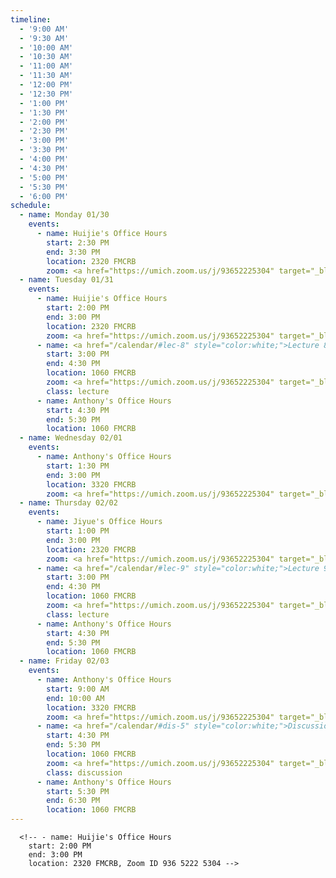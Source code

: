 ```yaml
---
timeline:
  - '9:00 AM'
  - '9:30 AM'
  - '10:00 AM'
  - '10:30 AM'
  - '11:00 AM'
  - '11:30 AM'
  - '12:00 PM'
  - '12:30 PM'
  - '1:00 PM'
  - '1:30 PM'
  - '2:00 PM'
  - '2:30 PM'
  - '3:00 PM'
  - '3:30 PM'
  - '4:00 PM'
  - '4:30 PM'
  - '5:00 PM'
  - '5:30 PM'
  - '6:00 PM'
schedule:
  - name: Monday 01/30
    events:
      - name: Huijie's Office Hours
        start: 2:30 PM
        end: 3:30 PM
        location: 2320 FMCRB
        zoom: <a href="https://umich.zoom.us/j/93652225304" target="_blank" style="color:white;">Zoom Link</a>
  - name: Tuesday 01/31
    events:
      - name: Huijie's Office Hours
        start: 2:00 PM
        end: 3:00 PM
        location: 2320 FMCRB
        zoom: <a href="https://umich.zoom.us/j/93652225304" target="_blank" style="color:white;">Zoom Link</a>
      - name: <a href="/calendar/#lec-8" style="color:white;">Lecture 8</a>
        start: 3:00 PM
        end: 4:30 PM
        location: 1060 FMCRB
        zoom: <a href="https://umich.zoom.us/j/93652225304" target="_blank" style="color:white;">Zoom Link</a>
        class: lecture
      - name: Anthony's Office Hours
        start: 4:30 PM
        end: 5:30 PM
        location: 1060 FMCRB
  - name: Wednesday 02/01
    events:
      - name: Anthony's Office Hours
        start: 1:30 PM
        end: 3:00 PM
        location: 3320 FMCRB
        zoom: <a href="https://umich.zoom.us/j/93652225304" target="_blank" style="color:white;">Zoom Link</a>
  - name: Thursday 02/02
    events:
      - name: Jiyue's Office Hours
        start: 1:00 PM
        end: 3:00 PM
        location: 2320 FMCRB
        zoom: <a href="https://umich.zoom.us/j/93652225304" target="_blank" style="color:white;">Zoom Link</a>
      - name: <a href="/calendar/#lec-9" style="color:white;">Lecture 9</a>
        start: 3:00 PM
        end: 4:30 PM
        location: 1060 FMCRB
        zoom: <a href="https://umich.zoom.us/j/93652225304" target="_blank" style="color:white;">Zoom Link</a>
        class: lecture
      - name: Anthony's Office Hours
        start: 4:30 PM
        end: 5:30 PM
        location: 1060 FMCRB
  - name: Friday 02/03
    events:
      - name: Anthony's Office Hours
        start: 9:00 AM
        end: 10:00 AM
        location: 3320 FMCRB
        zoom: <a href="https://umich.zoom.us/j/93652225304" target="_blank" style="color:white;">Zoom Link</a>
      - name: <a href="/calendar/#dis-5" style="color:white;">Discussion 5</a>
        start: 4:30 PM
        end: 5:30 PM
        location: 1060 FMCRB
        zoom: <a href="https://umich.zoom.us/j/93652225304" target="_blank" style="color:white;">Zoom Link</a>
        class: discussion
      - name: Anthony's Office Hours
        start: 5:30 PM
        end: 6:30 PM
        location: 1060 FMCRB
---
```


      <!-- - name: Huijie's Office Hours
        start: 2:00 PM
        end: 3:00 PM
        location: 2320 FMCRB, Zoom ID 936 5222 5304 -->